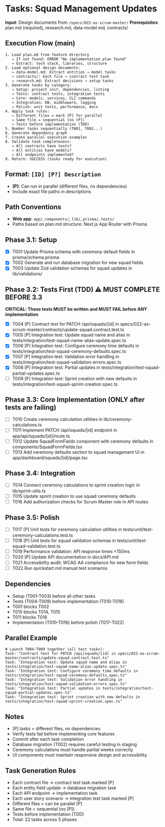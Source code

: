 # Tasks: Squad Management Updates

**Input**: Design documents from `/specs/022-as-scrum-master/`
**Prerequisites**: plan.md (required), research.md, data-model.md, contracts/

## Execution Flow (main)
```
1. Load plan.md from feature directory
   → If not found: ERROR "No implementation plan found"
   → Extract: tech stack, libraries, structure
2. Load optional design documents:
   → data-model.md: Extract entities → model tasks
   → contracts/: Each file → contract test task
   → research.md: Extract decisions → setup tasks
3. Generate tasks by category:
   → Setup: project init, dependencies, linting
   → Tests: contract tests, integration tests
   → Core: models, services, CLI commands
   → Integration: DB, middleware, logging
   → Polish: unit tests, performance, docs
4. Apply task rules:
   → Different files = mark [P] for parallel
   → Same file = sequential (no [P])
   → Tests before implementation (TDD)
5. Number tasks sequentially (T001, T002...)
6. Generate dependency graph
7. Create parallel execution examples
8. Validate task completeness:
   → All contracts have tests?
   → All entities have models?
   → All endpoints implemented?
9. Return: SUCCESS (tasks ready for execution)
```

## Format: `[ID] [P?] Description`
- **[P]**: Can run in parallel (different files, no dependencies)
- Include exact file paths in descriptions

## Path Conventions
- **Web app**: `app/`, `components/`, `lib/`, `prisma/`, `tests/`
- Paths based on plan.md structure: Next.js App Router with Prisma

## Phase 3.1: Setup
- [x] T001 Update Prisma schema with ceremony default fields in prisma/schema.prisma
- [x] T002 Generate and run database migration for new squad fields
- [x] T003 Update Zod validation schemas for squad updates in lib/validations/

## Phase 3.2: Tests First (TDD) ⚠️ MUST COMPLETE BEFORE 3.3
**CRITICAL: These tests MUST be written and MUST FAIL before ANY implementation**
- [x] T004 [P] Contract test for PATCH /api/squads/[id] in specs/022-as-scrum-master/contracts/update-squad.contract.test.ts
- [x] T005 [P] Integration test: Update squad name and alias in tests/integration/test-squad-name-alias-update.spec.ts
- [x] T006 [P] Integration test: Configure ceremony time defaults in tests/integration/test-squad-ceremony-defaults.spec.ts
- [x] T007 [P] Integration test: Validation error handling in tests/integration/test-squad-validation-errors.spec.ts
- [x] T008 [P] Integration test: Partial updates in tests/integration/test-squad-partial-updates.spec.ts
- [ ] T009 [P] Integration test: Sprint creation with new defaults in tests/integration/test-squad-sprint-creation.spec.ts

## Phase 3.3: Core Implementation (ONLY after tests are failing)
- [ ] T010 Create ceremony calculation utilities in lib/ceremony-calculations.ts
- [ ] T011 Implement PATCH /api/squads/[id] endpoint in app/api/squads/[id]/route.ts
- [ ] T012 Update SquadFormFields component with ceremony defaults in components/SquadFormFields.tsx
- [ ] T013 Add ceremony defaults section to squad management UI in app/dashboard/squads/[id]/page.tsx

## Phase 3.4: Integration
- [ ] T014 Connect ceremony calculations to sprint creation logic in lib/sprint-utils.ts
- [ ] T015 Update sprint creation to use squad ceremony defaults
- [ ] T016 Add authorization checks for Scrum Master role in API routes

## Phase 3.5: Polish
- [ ] T017 [P] Unit tests for ceremony calculation utilities in tests/unit/test-ceremony-calculations.test.ts
- [ ] T018 [P] Unit tests for squad validation schemas in tests/unit/test-squad-validation.test.ts
- [ ] T019 Performance validation: API response times <150ms
- [ ] T020 [P] Update API documentation in docs/API.md
- [ ] T021 Accessibility audit: WCAG AA compliance for new form fields
- [ ] T022 Run quickstart.md manual test scenarios

## Dependencies
- Setup (T001-T003) before all other tasks
- Tests (T004-T009) before implementation (T010-T016)
- T001 blocks T002
- T010 blocks T014, T015
- T011 blocks T016
- Implementation (T010-T016) before polish (T017-T022)

## Parallel Example
```
# Launch T004-T009 together (all test tasks):
Task: "Contract test for PATCH /api/squads/[id] in specs/022-as-scrum-master/contracts/update-squad.contract.test.ts"
Task: "Integration test: Update squad name and alias in tests/integration/test-squad-name-alias-update.spec.ts"
Task: "Integration test: Configure ceremony time defaults in tests/integration/test-squad-ceremony-defaults.spec.ts"
Task: "Integration test: Validation error handling in tests/integration/test-squad-validation-errors.spec.ts"
Task: "Integration test: Partial updates in tests/integration/test-squad-partial-updates.spec.ts"
Task: "Integration test: Sprint creation with new defaults in tests/integration/test-squad-sprint-creation.spec.ts"
```

## Notes
- [P] tasks = different files, no dependencies
- Verify tests fail before implementing core features
- Commit after each task completion
- Database migration (T002) requires careful testing in staging
- Ceremony calculations must handle partial weeks correctly
- UI components must maintain responsive design and accessibility

## Task Generation Rules
- Each contract file → contract test task marked [P]
- Each entity field update → database migration task
- Each API endpoint → implementation task
- Each user story scenario → integration test task marked [P]
- Different files = can be parallel [P]
- Same file = sequential (no [P])
- Tests before implementation (TDD)
- Total: 22 tasks across 5 phases